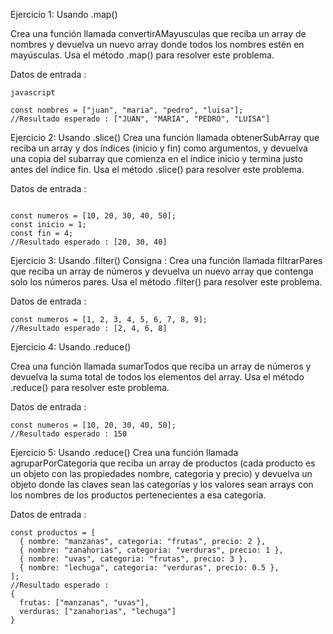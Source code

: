 Ejercicio 1: Usando .map()

Crea una función llamada convertirAMayusculas que reciba un array de nombres y devuelva un nuevo array donde todos los nombres estén en mayúsculas. Usa el método .map() para resolver este problema.

Datos de entrada :
```
javascript

const nombres = ["juan", "maria", "pedro", "luisa"];
//Resultado esperado : ["JUAN", "MARIA", "PEDRO", "LUISA"]
````






Ejercicio 2: Usando .slice()
Crea una función llamada obtenerSubArray que reciba un array y dos índices (inicio y fin) como argumentos, y devuelva una copia del subarray que comienza en el índice inicio y termina justo antes del índice fin. Usa el método .slice() para resolver este problema.

Datos de entrada :
```

const numeros = [10, 20, 30, 40, 50];
const inicio = 1;
const fin = 4;
//Resultado esperado : [20, 30, 40]

```


Ejercicio 3: Usando .filter()
Consigna :
Crea una función llamada filtrarPares que reciba un array de números y devuelva un nuevo array que contenga solo los números pares. Usa el método .filter() para resolver este problema.

Datos de entrada :

```
const numeros = [1, 2, 3, 4, 5, 6, 7, 8, 9];
//Resultado esperado : [2, 4, 6, 8]
```
Ejercicio 4: Usando .reduce()

Crea una función llamada sumarTodos que reciba un array de números y devuelva la suma total de todos los elementos del array. Usa el método .reduce() para resolver este problema.

Datos de entrada :

```
const numeros = [10, 20, 30, 40, 50];
//Resultado esperado : 150

```

Ejercicio 5: Usando .reduce()
Crea una función llamada agruparPorCategoria que reciba un array de productos (cada producto es un objeto con las propiedades nombre, categoria y precio) y devuelva un objeto donde las claves sean las categorías y los valores sean arrays con los nombres de los productos pertenecientes a esa categoría.

Datos de entrada :

```
const productos = [
  { nombre: "manzanas", categoria: "frutas", precio: 2 },
  { nombre: "zanahorias", categoria: "verduras", precio: 1 },
  { nombre: "uvas", categoria: "frutas", precio: 3 },
  { nombre: "lechuga", categoria: "verduras", precio: 0.5 },
];
//Resultado esperado :
{
  frutas: ["manzanas", "uvas"],
  verduras: ["zanahorias", "lechuga"]
}
```